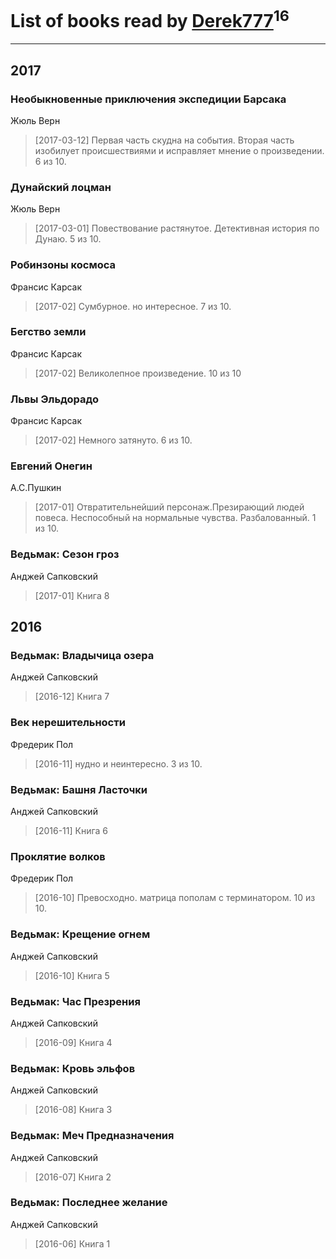 # List of books read by [Derek777](http://openid.yandex.ru/Derek777/)<sup>16</sup>
---

## 2017

### Необыкновенные приключения экспедиции Барсака
Жюль Верн
> [2017-03-12] Первая часть скудна на события. Вторая часть изобилует происшествиями и исправляет мнение о произведении. 6 из 10.


### Дунайский лоцман
Жюль Верн
> [2017-03-01] Повествование растянутое. Детективная история по Дунаю. 5 из 10.


### Робинзоны космоса
Франсис Карсак
> [2017-02] Сумбурное. но интересное. 7 из 10.


### Бегство земли
Франсис Карсак
> [2017-02] Великолепное произведение. 10 из 10


### Львы Эльдорадо
Франсис Карсак
> [2017-02] Немного затянуто. 6 из 10.


### Евгений Онегин
А.С.Пушкин
> [2017-01] Отвратительнейший персонаж.Презирающий людей повеса. Неспособный на нормальные чувства. Разбалованный. 1 из 10.


### Ведьмак: Сезон гроз
Анджей Сапковский
> [2017-01] Книга 8



## 2016

### Ведьмак: Владычица озера
Анджей Сапковский
> [2016-12] Книга 7


### Век нерешительности
Фредерик Пол
> [2016-11] нудно и неинтересно. 3 из 10.


### Ведьмак: Башня Ласточки
Анджей Сапковский
> [2016-11] Книга 6


### Проклятие волков
Фредерик Пол
> [2016-10] Превосходно. матрица пополам с терминатором. 10 из 10.


### Ведьмак: Крещение огнем
Анджей Сапковский
> [2016-10] Книга 5


### Ведьмак: Час Презрения
Анджей Сапковский
> [2016-09] Книга 4


### Ведьмак: Кровь эльфов
Анджей Сапковский
> [2016-08] Книга 3


### Ведьмак: Меч Предназначения
Анджей Сапковский
> [2016-07] Книга 2


### Ведьмак: Последнее желание
Анджей Сапковский
> [2016-06] Книга 1



